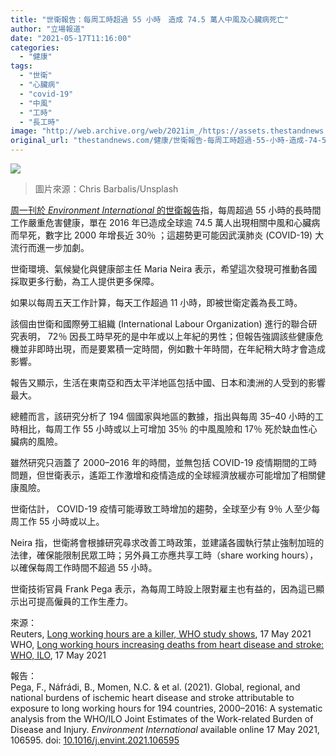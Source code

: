 ```yaml
---
title: "世衛報告：每周工時超過 55 小時　造成 74.5 萬人中風及心臟病死亡"
author: "立場報道"
date: "2021-05-17T11:16:00"
categories:
  - "健康"
tags:
  - "世衛"
  - "心臟病"
  - "covid-19"
  - "中風"
  - "工時"
  - "長工時"
image: "http://web.archive.org/web/2021im_/https://assets.thestandnews.com/media/photos/20210517-04_6kF7d.png"
original_url: "thestandnews.com/健康/世衛報告-每周工時超過-55-小時-造成-74-5-萬人中風及心臟病死亡"
---
```

![](http://web.archive.org/web/2021im_/https://assets.thestandnews.com/media/photos/20210517-04_6kF7d.png)
> 圖片來源：Chris Barbalis/Unsplash

[周一刊於 _Environment International_ 的世衛報告](http://web.archive.org/web/20211229132718/https://www.sciencedirect.com/science/article/pii/S0160412021002208)指，每周超過 55 小時的長時間工作嚴重危害健康，單在 2016 年已造成全球逾 74.5 萬人出現相關中風和心臟病而早死，數字比 2000 年增長近 30％ ；這趨勢更可能因武漢肺炎 (COVID-19) 大流行而進一步加劇。

世衛環境、氣候變化與健康部主任 Maria Neira 表示，希望這次發現可推動各國採取更多行動，為工人提供更多保障。

如果以每周五天工作計算，每天工作超過 11 小時，即被世衛定義為長工時。

該個由世衛和國際勞工組織 (International Labour Organization) 進行的聯合研究表明， 72％ 因長工時早死的是中年或以上年紀的男性；但報告強調該些健康危機並非即時出現，而是要累積一定時間，例如數十年時間，在年紀稍大時才會造成影響。

報告又顯示，生活在東南亞和西太平洋地區包括中國、日本和澳洲的人受到的影響最大。

總體而言，該研究分析了 194 個國家與地區的數據，指出與每周 35–40 小時的工時相比，每周工作 55 小時或以上可增加 35％ 的中風風險和 17％ 死於缺血性心臟病的風險。

雖然研究只涵蓋了 2000–2016 年的時間，並無包括 COVID-19 疫情期間的工時問題，但世衛表示，遙距工作激增和疫情造成的全球經濟放緩亦可能增加了相關健康風險。

世衛估計， COVID-19 疫情可能導致工時增加的趨勢，全球至少有 9％ 人至少每周工作 55 小時或以上。

Neira 指，世衛將會根據研究尋求改善工時政策，並建議各國執行禁止強制加班的法律，確保能限制民眾工時；另外員工亦應共享工時（share working hours），以確保每周工作時間不超過 55 小時。

世衛技術官員 Frank Pega 表示，為每周工時設上限對雇主也有益的，因為這已顯示出可提高僱員的工作生產力。

來源：  
Reuters, [Long working hours are a killer, WHO study shows](http://web.archive.org/web/20211229132718/https://www.reuters.com/world/long-working-hours-are-killer-who-study-shows-2021-05-17/), 17 May 2021  
WHO, [Long working hours increasing deaths from heart disease and stroke: WHO, ILO](http://web.archive.org/web/20211229132718/https://www.who.int/news/item/17-05-2021-long-working-hours-increasing-deaths-from-heart-disease-and-stroke-who-ilo), 17 May 2021

報告：  
Pega, F., Náfrádi, B., Momen, N.C. & et al. (2021). Global, regional, and national burdens of ischemic heart disease and stroke attributable to exposure to long working hours for 194 countries, 2000–2016: A systematic analysis from the WHO/ILO Joint Estimates of the Work-related Burden of Disease and Injury. _Environment International_ available online 17 May 2021, 106595. doi: [10.1016/j.envint.2021.106595](http://web.archive.org/web/20211229132718/https://www.sciencedirect.com/science/article/pii/S0160412021002208)
